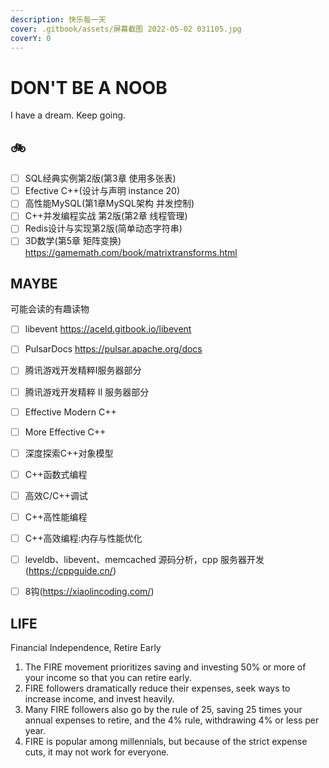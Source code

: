 ```yaml
---
description: 快乐每一天
cover: .gitbook/assets/屏幕截图 2022-05-02 031105.jpg
coverY: 0
---
```


# DON'T BE A NOOB

I have a dream. Keep going.

## 🚲

* [ ] SQL经典实例第2版(第3章 使用多张表)
* [ ] Efective C++(设计与声明 instance 20)
* [ ] 高性能MySQL(第1章MySQL架构 并发控制)
* [ ] C++并发编程实战 第2版(第2章 线程管理)
* [ ] Redis设计与实现第2版(简单动态字符串)
* [ ] 3D数学(第5章 矩阵变换) <https://gamemath.com/book/matrixtransforms.html>

## MAYBE

可能会读的有趣读物

* [ ] libevent <https://aceld.gitbook.io/libevent>
* [ ] PulsarDocs <https://pulsar.apache.org/docs>
* [ ] 腾讯游戏开发精粹Ⅰ服务器部分
* [ ] 腾讯游戏开发精粹 Ⅱ 服务器部分
* [ ] Effective Modern C++
* [ ] More Effective C++
* [ ] 深度探索C++对象模型
* [ ] C++函数式编程
* [ ] 高效C/C++调试
* [ ] C++高性能编程
* [ ] C++高效编程:内存与性能优化

* [ ] leveldb、libevent、memcached 源码分析，cpp 服务器开发(<https://cppguide.cn/>)
* [ ] 8钩(<https://xiaolincoding.com/>)

## LIFE

Financial Independence, Retire Early

1. The FIRE movement prioritizes saving and investing 50% or more of your income so that you can retire early.
2. FIRE followers dramatically reduce their expenses, seek ways to increase income, and invest heavily.
3. Many FIRE followers also go by the rule of 25, saving 25 times your annual expenses to retire, and the 4% rule, withdrawing 4% or less per year.
4. FIRE is popular among millennials, but because of the strict expense cuts, it may not work for everyone.
